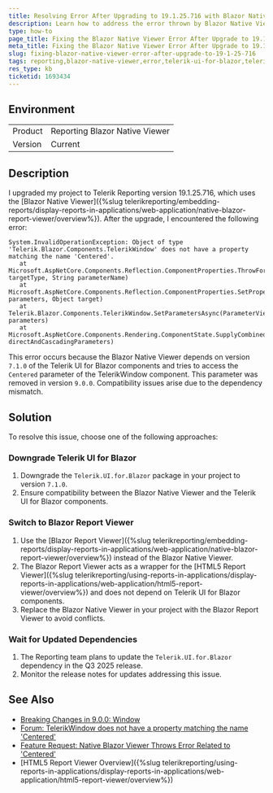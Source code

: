 ```yaml
---
title: Resolving Error After Upgrading to 19.1.25.716 with Blazor Native Viewer
description: Learn how to address the error thrown by Blazor Native Viewer after upgrading to Telerik Reporting version 19.1.25.716.
type: how-to
page_title: Fixing the Blazor Native Viewer Error After Upgrade to 19.1.25.716
meta_title: Fixing the Blazor Native Viewer Error After Upgrade to 19.1.25.716
slug: fixing-blazor-native-viewer-error-after-upgrade-to-19-1-25-716
tags: reporting,blazor-native-viewer,error,telerik-ui-for-blazor,telerikwindow,centered
res_type: kb
ticketid: 1693434
---
```


## Environment
<table>
    <tbody>
        <tr>
            <td> Product </td>
            <td> Reporting Blazor Native Viewer </td>
        </tr>
        <tr>
            <td> Version </td>
            <td> Current </td>
        </tr>
    </tbody>
</table>

## Description

I upgraded my project to Telerik Reporting version 19.1.25.716, which uses the [Blazor Native Viewer]({%slug telerikreporting/embedding-reports/display-reports-in-applications/web-application/native-blazor-report-viewer/overview%}). After the upgrade, I encountered the following error:

```
System.InvalidOperationException: Object of type 'Telerik.Blazor.Components.TelerikWindow' does not have a property matching the name 'Centered'.
   at Microsoft.AspNetCore.Components.Reflection.ComponentProperties.ThrowForUnknownIncomingParameterName(Type targetType, String parameterName)
   at Microsoft.AspNetCore.Components.Reflection.ComponentProperties.SetProperties(ParameterView& parameters, Object target)
   at Telerik.Blazor.Components.TelerikWindow.SetParametersAsync(ParameterView parameters)
   at Microsoft.AspNetCore.Components.Rendering.ComponentState.SupplyCombinedParameters(ParameterView directAndCascadingParameters)
```

This error occurs because the Blazor Native Viewer depends on version `7.1.0` of the Telerik UI for Blazor components and tries to access the `Centered` parameter of the TelerikWindow component. This parameter was removed in version `9.0.0`. Compatibility issues arise due to the dependency mismatch.

## Solution

To resolve this issue, choose one of the following approaches:

### Downgrade Telerik UI for Blazor

1. Downgrade the `Telerik.UI.for.Blazor` package in your project to version `7.1.0`.
1. Ensure compatibility between the Blazor Native Viewer and the Telerik UI for Blazor components.

### Switch to Blazor Report Viewer

1. Use the [Blazor Report Viewer]({%slug telerikreporting/embedding-reports/display-reports-in-applications/web-application/native-blazor-report-viewer/overview%}) instead of the Blazor Native Viewer.
1. The Blazor Report Viewer acts as a wrapper for the [HTML5 Report Viewer]({%slug telerikreporting/using-reports-in-applications/display-reports-in-applications/web-application/html5-report-viewer/overview%}) and does not depend on Telerik UI for Blazor components.
1. Replace the Blazor Native Viewer in your project with the Blazor Report Viewer to avoid conflicts.

### Wait for Updated Dependencies

1. The Reporting team plans to update the `Telerik.UI.for.Blazor` dependency in the Q3 2025 release.
1. Monitor the release notes for updates addressing this issue.

## See Also

* [Breaking Changes in 9.0.0: Window](https://www.telerik.com/blazor-ui/documentation/upgrade/breaking-changes/9-0-0#window)
* [Forum: TelerikWindow does not have a property matching the name 'Centered'](https://www.telerik.com/forums/telerik-blazor-components-telerikwindow-does-not-have-a-property-matching-the-name-centered?_gl=1*1ky0ygo*_ga_9JSNBCSF54*czE3NTMwODAxMjUkbzEzJGcxJHQxNzUzMDg2ODQzJGo3JGwwJGgw)
* [Feature Request: Native Blazor Viewer Throws Error Related to 'Centered'](https://feedback.telerik.com/reporting/1693306-native-blazor-viewer-throws-telerik-blazor-components-telerikwindow-does-not-have-a-property-matching-the-name-centered?_gl=1*18c1v11*_gcl_au*MTU2NDQxNzkuMTc1MzA4NzAzMQ..*_ga*MzAyODQwMTI5LjE3NTMwODcwMzE.*_ga_9JSNBCSF54*czE3NTMwODAxMjUkbzEzJGcxJHQxNzUzMDg3MzA3JGozMyRsMCRoMA..)
* [HTML5 Report Viewer Overview]({%slug telerikreporting/using-reports-in-applications/display-reports-in-applications/web-application/html5-report-viewer/overview%})
